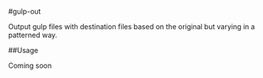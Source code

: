 #gulp-out

Output gulp files with destination files based on the original but varying in a patterned way.

##Usage

Coming soon